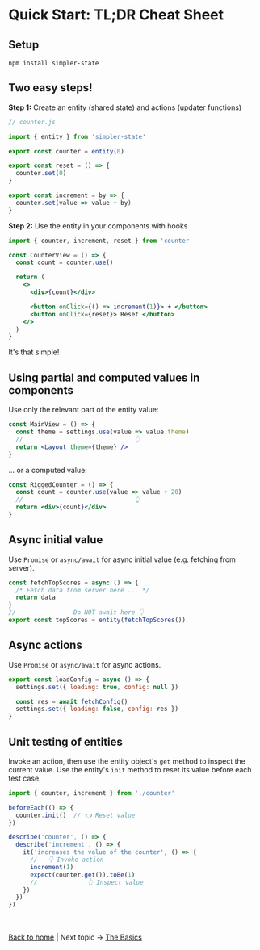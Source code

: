 # Quick Start: TL;DR Cheat Sheet

## Setup

```
npm install simpler-state
```

## Two easy steps!

__Step 1:__ Create an entity (shared state) and actions (updater functions)

```js
// counter.js

import { entity } from 'simpler-state'

export const counter = entity(0)

export const reset = () => {
  counter.set(0)
}

export const increment = by => {
  counter.set(value => value + by)  
}
```

__Step 2:__ Use the entity in your components with hooks

```jsx
import { counter, increment, reset } from 'counter'

const CounterView = () => {
  const count = counter.use()

  return (
    <>
      <div>{count}</div>

      <button onClick={() => increment(1)}> + </button> 
      <button onClick={reset}> Reset </button>
    </>
  )
}
```

It's that simple!  


## Using partial and computed values in components

Use only the relevant part of the entity value:
```jsx
const MainView = () => {
  const theme = settings.use(value => value.theme)
  //                               👆
  return <Layout theme={theme} /> 
}
```

... or a computed value:
```jsx
const RiggedCounter = () => {
  const count = counter.use(value => value + 20)
  //                               👆
  return <div>{count}</div>
}
```


## Async initial value

Use `Promise` or `async/await` for async initial value (e.g. fetching from server).
```js
const fetchTopScores = async () => {
  /* Fetch data from server here ... */
  return data
}
//                Do NOT await here 👇
export const topScores = entity(fetchTopScores())
```


## Async actions

Use `Promise` or `async/await` for async actions.
```js
export const loadConfig = async () => {
  settings.set({ loading: true, config: null })

  const res = await fetchConfig()
  settings.set({ loading: false, config: res })
}
```


## Unit testing of entities

Invoke an action, then use the entity object's `get` method to inspect the current value. Use the entity's `init` method to reset its value before each test case.
```js
import { counter, increment } from './counter'

beforeEach(() => {
  counter.init()  // 👈 Reset value
})

describe('counter', () => {
  describe('increment', () => {
    it('increases the value of the counter', () => {
      //   👇 Invoke action
      increment(1)
      expect(counter.get()).toBe(1)
      //              👆 Inspect value
    })
  })
})
```


<br /><br />
[Back to home](index.html) | Next topic → [The Basics](basics.html)
